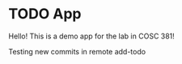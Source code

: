 # TODO App
Hello! This is a demo app for the lab in COSC 381!

Testing new commits in remote add-todo
